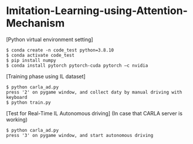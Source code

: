 # Imitation-Learning-using-Attention-Mechanism

[Python virtual environment setting]
    
    $ conda create -n code_test python=3.8.10
    $ conda activate code_test
    $ pip install numpy
    $ conda install pytorch pytorch-cuda pytorch –c nvidia

[Training phase using IL dataset]
    
    $ python carla_ad.py
    press '2' on pygame window, and collect daty by manual driving with keyboard
    $ python train.py

[Test for Real-Time IL Autonomous driving]
(In case that CARLA server is working)

    $ python carla_ad.py
    press '3' on pygame window, and start autonomous driving
